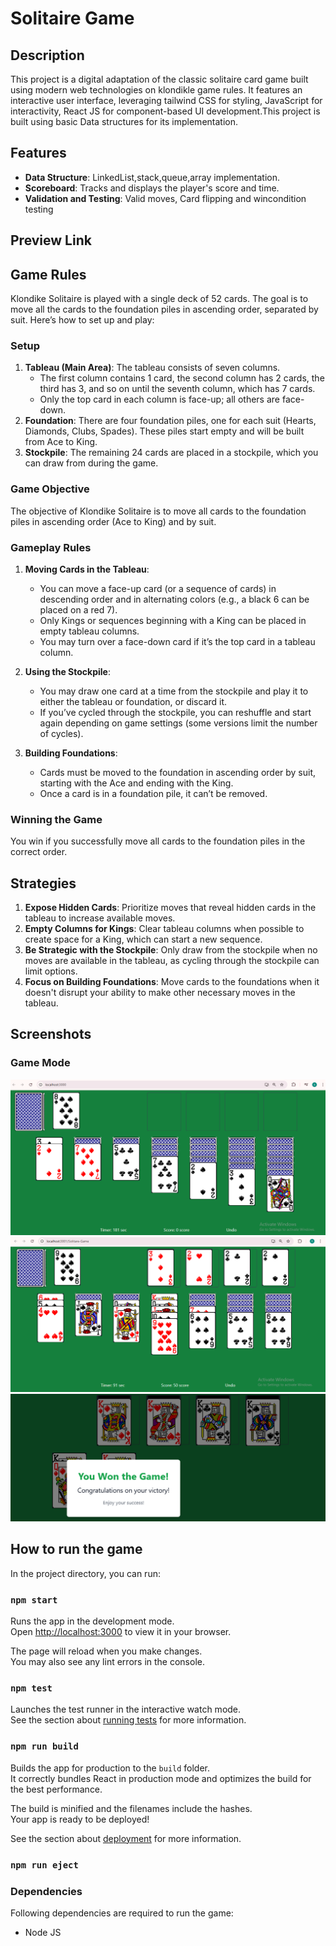 # Solitaire Game

## Description
This project is a digital adaptation of the classic solitaire card game built using modern web technologies on klondikle game rules. It features an interactive user interface, leveraging tailwind CSS for styling, JavaScript for interactivity, React JS for component-based UI development.This project is built using basic Data structures for its implementation. 

## Features

- **Data Structure**: LinkedList,stack,queue,array implementation.
- **Scoreboard**: Tracks and displays the player's score and time.
- **Validation and Testing**: Valid moves, Card flipping and wincondition testing

## Preview Link

## Game Rules

Klondike Solitaire is played with a single deck of 52 cards. The goal is to move all the cards to the foundation piles in ascending order, separated by suit. Here’s how to set up and play:

### Setup
1. **Tableau (Main Area)**: The tableau consists of seven columns.
   - The first column contains 1 card, the second column has 2 cards, the third has 3, and so on until the seventh column, which has 7 cards.
   - Only the top card in each column is face-up; all others are face-down.
2. **Foundation**: There are four foundation piles, one for each suit (Hearts, Diamonds, Clubs, Spades). These piles start empty and will be built from Ace to King.
3. **Stockpile**: The remaining 24 cards are placed in a stockpile, which you can draw from during the game.

### Game Objective
The objective of Klondike Solitaire is to move all cards to the foundation piles in ascending order (Ace to King) and by suit.

### Gameplay Rules
1. **Moving Cards in the Tableau**:
   - You can move a face-up card (or a sequence of cards) in descending order and in alternating colors (e.g., a black 6 can be placed on a red 7).
   - Only Kings or sequences beginning with a King can be placed in empty tableau columns.
   - You may turn over a face-down card if it’s the top card in a tableau column.

2. **Using the Stockpile**:
   - You may draw one card at a time from the stockpile and play it to either the tableau or foundation, or discard it.
   - If you’ve cycled through the stockpile, you can reshuffle and start again depending on game settings (some versions limit the number of cycles).

3. **Building Foundations**:
   - Cards must be moved to the foundation in ascending order by suit, starting with the Ace and ending with the King.
   - Once a card is in a foundation pile, it can’t be removed.

### Winning the Game
You win if you successfully move all cards to the foundation piles in the correct order.

## Strategies
1. **Expose Hidden Cards**: Prioritize moves that reveal hidden cards in the tableau to increase available moves.
2. **Empty Columns for Kings**: Clear tableau columns when possible to create space for a King, which can start a new sequence.
3. **Be Strategic with the Stockpile**: Only draw from the stockpile when no moves are available in the tableau, as cycling through the stockpile can limit options.
4. **Focus on Building Foundations**: Move cards to the foundations when it doesn't disrupt your ability to make other necessary moves in the tableau.
## Screenshots

### Game Mode
![Main Menu Screenshot](IMG-1.png)
![Mid Way Game Menu Screenshot](IMG-2.png)
![Win Game Menu Screenshot](IMG-3.png)

## How to run the game

In the project directory, you can run:

### `npm start`

Runs the app in the development mode.\
Open [http://localhost:3000](http://localhost:3000) to view it in your browser.

The page will reload when you make changes.\
You may also see any lint errors in the console.

### `npm test`

Launches the test runner in the interactive watch mode.\
See the section about [running tests](https://facebook.github.io/create-react-app/docs/running-tests) for more information.

### `npm run build`

Builds the app for production to the `build` folder.\
It correctly bundles React in production mode and optimizes the build for the best performance.

The build is minified and the filenames include the hashes.\
Your app is ready to be deployed!

See the section about [deployment](https://facebook.github.io/create-react-app/docs/deployment) for more information.

### `npm run eject`
### Dependencies
Following dependencies are required to run the game:
- Node JS
